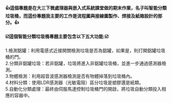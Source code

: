 <h4><b>👍這個專題是在大三下微處理器與嵌入式系統課堂做的期末作業，名子叫智能分類垃圾桶，而這份專題我主要的工作是流程圖與接線圖製作、焊接及紙箱設計的部分。👍</b></h4>
<h4> ☑️這個智能分類垃圾桶專題主要包含以下五大功能:☑️</h4>
  <p>
    1.檢測鋁罐：利用電感式近接開關檢測垃圾是否為鋁罐，如果是，則打開鋁罐垃圾桶的門。<br>
    2.分類非鋁罐垃圾：若非鋁罐，垃圾將進入非鋁罐垃圾桶，並進一步通過感測器檢測。<br>
    3.物體檢測：利用超音波感測器檢測是否有物體掉落到垃圾桶內。<br>
    4.材料分類：使用LDR感測器（光敏電阻）區分垃圾是塑膠還是紙類。<br>
    5.自動化分類處理：最終由伺服馬達控制垃圾桶門的開啟，將垃圾自動分類投入相應的容器中​。<br>
  </p>
